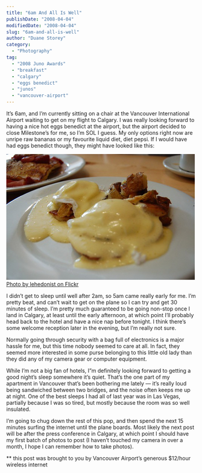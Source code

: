 ```yaml
---
title: "6am And All Is Well"
publishDate: "2008-04-04"
modifiedDate: "2008-04-04"
slug: "6am-and-all-is-well"
author: "Duane Storey"
category:
  - "Photography"
tag:
  - "2008 Juno Awards"
  - "breakfast"
  - "calgary"
  - "eggs benedict"
  - "junos"
  - "vancouver-airport"
---
```


It’s 6am, and I’m currently sitting on a chair at the Vancouver International Airport waiting to get on my flight to Calgary. I was really looking forward to having a nice hot eggs benedict at the airport, but the airport decided to close Milestone’s for me, so I’m SOL I guess. My only options right now are unripe raw bananas or my favourite liquid diet, diet pepsi. If I would have had eggs benedict though, they might have looked like this:

[![](_images/6am-and-all-is-well-1.jpg)Photo by lehedonist on Flickr](http://www.flickr.com/photos/lehedonist/)

I didn’t get to sleep until well after 2am, so 5am came really early for me. I’m pretty beat, and can’t wait to get on the plane so I can try and get 30 minutes of sleep. I’m pretty much guaranteed to be going non-stop once I land in Calgary, at least until the early afternoon, at which point I’ll probably head back to the hotel and have a nice nap before tonight. I think there’s some welcome reception later in the evening, but I’m really not sure.

Normally going through security with a bag full of electronics is a major hassle for me, but this time nobody seemed to care at all. In fact, they seemed more interested in some purse belonging to this little old lady than they did any of my camera gear or computer equipment.

While I’m not a big fan of hotels, I”m definitely looking forward to getting a good night’s sleep somewhere it’s quiet. That’s the one part of my apartment in Vancouver that’s been bothering me lately — it’s really loud being sandwiched between two bridges, and the noise often keeps me up at night. One of the best sleeps I had all of last year was in Las Vegas, partially because I was so tired, but mostly because the room was so well insulated.

I’m going to chug down the rest of this pop, and then spend the next 15 minutes surfing the internet until the plane boards. Most likely the next post will be after the press conference in Calgary, at which point I should have my first batch of photos to post (I haven’t touched my camera in over a month, I hope I can remember how to take photos).

\*\* this post was brought to you by Vancouver Airport’s generous $12/hour wireless internet